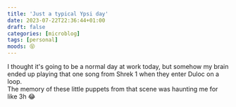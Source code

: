 ```yaml
---
title: 'Just a typical Ypsi day'
date: 2023-07-22T22:36:44+01:00
draft: false
categories: [microblog]
tags: [personal] 
moods: 😝
---
```

I thought it's going to be a normal day at work today, but somehow my brain ended up playing that one song from Shrek 1 when they enter Duloc on a loop.\
The memory of these little puppets from that scene was haunting me for like 3h 😂
